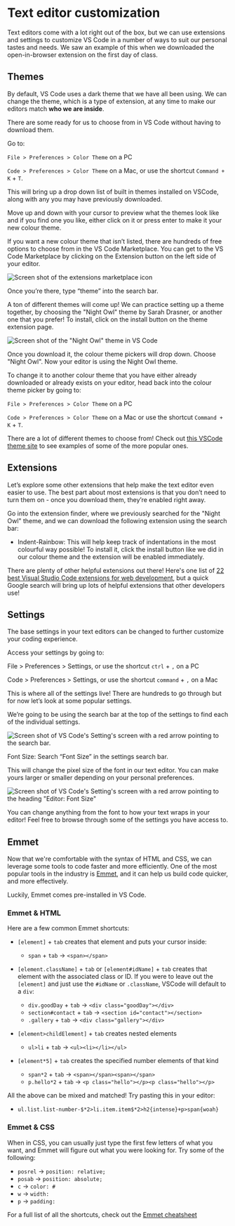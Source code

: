 # Text editor customization

Text editors come with a lot right out of the box, but we can use extensions and settings to customize VS Code in a number of ways to suit our personal tastes and needs. We saw an example of this when we downloaded the open-in-browser extension on the first day of class.


## Themes

By default, VS Code uses a dark theme that we have all been using. We can change the theme, which is a type of extension, at any time to make our editors match **who we are inside**. 

There are some ready for us to choose from in VS Code without having to download them.

Go to:

`File > Preferences > Color Theme` on a PC

`Code > Preferences > Color Theme` on a Mac, or use the shortcut `Command + K` + `T`.

This will bring up a drop down list of built in themes installed on VSCode, along with any you may have previously downloaded.

Move up and down with your cursor to preview what the themes look like and if you find one you like, either click on it or press enter to make it your new colour theme. 

If you want a new colour theme that isn’t listed, there are hundreds of free options to choose from in the VS Code Marketplace. You can get to the VS Code Marketplace by clicking on the Extension button on the left side of your editor.

![Screen shot of the extensions marketplace icon](https://hychalknotes.s3.amazonaws.com/vscode-extension.png)

Once you’re there, type “theme” into the search bar. 

A ton of different themes will come up! We can practice setting up a theme together, by choosing the "Night Owl" theme by Sarah Drasner, or another one that you prefer! To install, click on the install button on the theme extension page.

![Screen shot of the "Night Owl" theme in VS Code](https://hychalknotes.s3.amazonaws.com/night-owl.png)

Once you download it, the colour theme pickers will drop down. Choose "Night Owl". Now your editor is using the Night Owl theme.

To change it to another colour theme that you have either already downloaded or already exists on your editor, head back into the colour theme picker by going to:

`File > Preferences > Color Theme` on a PC

`Code > Preferences > Color Theme` on a Mac or use the shortcut `Command + K` + `T`.  

There are a lot of different themes to choose from! Check out [this VSCode theme site](https://vscodethemes.com/) to see examples of some of the more popular ones.


## Extensions

Let’s explore some other extensions that help make the text editor even easier to use. The best part about most extensions is that you don’t need to turn them on - once you download them, they’re enabled right away.

Go into the extension finder, where we previously searched for the "Night Owl" theme, and we can download the following extension using the search bar:

* Indent-Rainbow:
This will help keep track of indentations in the most colourful way possible! To install it, click the install button like we did in our colour theme and the extension will be enabled immediately. 

There are plenty of other helpful extensions out there! Here's one list of [22 best Visual Studio Code extensions for web development](https://scotch.io/bar-talk/22-best-visual-studio-code-extensions-for-web-development), but a quick Google search will bring up lots of helpful extensions that other developers use!

## Settings

The base settings in your text editors can be changed to further customize your coding experience.

Access your settings by going to:

File > Preferences > Settings, or use the shortcut `ctrl` + `,` on a PC

Code > Preferences > Settings, or use the shortcut `command` + `,`  on a Mac

This is where all of the settings live! There are hundreds to go through but for now let’s look at some popular settings. 

We’re going to be using the search bar at the top of the settings to find each of the individual settings.

![Screen shot of VS Code's Setting's screen with a red arrow pointing to the search bar.](https://hychalknotes.s3.amazonaws.com/settingSearch-newIcon--conEd.png)

Font Size: Search “Font Size” in the settings search bar.

This will change the pixel size of the font in our text editor. You can make yours larger or smaller depending on your personal preferences.

![Screen shot of VS Code's Setting's screen with a red arrow pointing to the heading "Editor: Font Size"](https://hychalknotes.s3.amazonaws.com/fontSizeSettings-newIcon--conEd.png)

You can change anything from the font to how your text wraps in your editor! Feel free to browse through some of the settings you have access to. 

## Emmet

Now that we're comfortable with the syntax of HTML and CSS, we can leverage some tools to code faster and more efficiently. One of the most popular tools in the industry is [Emmet](http://emmet.io/), and it can help us build code quicker, and more effectively.

Luckily, Emmet comes pre-installed in VS Code.

### Emmet & HTML

Here are a few common Emmet shortcuts:

* `[element]` + `tab` creates that element and puts your cursor inside:
  * `span` + `tab` → `<span></span>`

* `[element.className]` + `tab` or `[element#idName]` + `tab` creates that element with the associated class or ID. If you were to leave out the `[element]` and just use the `#idName` or `.className`, VSCode will default to a `div`:
  * `div.goodDay` + `tab` → `<div class="goodDay"></div>`
  * `section#contact` + `tab` → `<section id="contact"></section>`
  * `.gallery` + `tab` → `<div class="gallery"></div>`

* `[element>childElement]` + `tab` creates nested elements
  * `ul>li` + `tab` → `<ul><li></li></ul>`

* `[element*5]` + `tab` creates the specified number elements of that kind
  * `span*2` + `tab` → `<span></span><span></span>`
  * `p.hello*2` + `tab` → `<p class="hello"></p><p class="hello"></p>`

All the above can be mixed and matched! Try pasting this in your editor:
* `ul.list.list-number-$*2>li.item.item$*2>h2{intense}+p>span{woah}`

### Emmet & CSS
When in CSS, you can usually just type the first few letters of what you want, and Emmet will figure out what you were looking for. Try some of the following:

* `posrel` →  `position: relative;`
* `posab` →  `position: absolute;`
* `c` →  `color: #`
* `w` →  `width: `
* `p` →  `padding: `

For a full list of all the shortcuts, check out the [Emmet cheatsheet](http://docs.emmet.io/cheat-sheet/)
